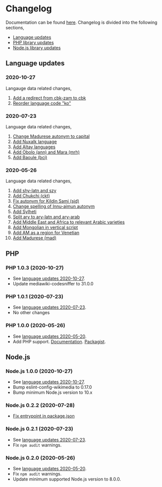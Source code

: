 # Changelog

Documentation can be found [here](https://language-data.readthedocs.io/en/latest/). Changelog is divided into the following sections,

- [Language updates](#language-updates)
- [PHP library updates](#php)
- [Node.js library updates](#nodejs)

## Language updates
### 2020-10-27
Langauge data related changes,
1. [Add a redirect from cbk-zam to cbk](https://github.com/wikimedia/language-data/pull/119)
2. [Reorder language code "ko"](https://github.com/wikimedia/language-data/pull/118)

### 2020-07-23
Language data related changes,
1. [Change Madurese autonym to capital](https://github.com/wikimedia/language-data/pull/106)
2. [Add Nuxalk language](https://github.com/wikimedia/language-data/pull/108)
3. [Add Altay languages](https://github.com/wikimedia/language-data/pull/107)
4. [Add Obolo (ann) and Mara (mrh)](https://github.com/wikimedia/language-data/pull/109)
5. [Add Baoule (bci)](https://github.com/wikimedia/language-data/pull/110)

### 2020-05-26
Language data related changes,
1. [Add shy-latn and szy](https://github.com/wikimedia/language-data/pull/76)
2. [Add Chukchi (ckt)](https://github.com/wikimedia/language-data/pull/78)
3. [Fix autonym for Kildin Sami (sjd)](https://github.com/wikimedia/language-data/pull/90)
4. [Change spelling of Innu-aimun autonym](https://github.com/wikimedia/language-data/pull/93)
5. [Add Sylheti ](https://github.com/wikimedia/language-data/pull/94)
6. [Split ary to ary-latn and ary-arab](https://github.com/wikimedia/language-data/pull/92)
7. [Add Middle East and Africa to relevant Arabic varieties](https://github.com/wikimedia/language-data/pull/92)
8. [Add Mongolian in vertical script ](https://github.com/wikimedia/language-data/pull/95)
9. [Add AM as a region for Venetian](https://github.com/wikimedia/language-data/pull/96)
10. [Add Madurese (mad)](https://github.com/wikimedia/language-data/pull/#104)

## PHP
### PHP 1.0.3 (2020-10-27)
- See [language updates 2020-10-27](#2020-10-27).
- Update mediawiki-codesniffer to 31.0.0

### PHP 1.0.1 (2020-07-23)
- See [language updates 2020-07-23](#2020-07-23).
- No other changes

### PHP 1.0.0 (2020-05-26)
- See [language updates 2020-05-20](#2020-05-20).
- Add PHP support. [Documentation](https://language-data.readthedocs.io/en/latest/api/languagedata/languageutil.html). [Packagist](https://packagist.org/packages/wikimedia/language-data).

## Node.js
### Node.js 1.0.0 (2020-10-27)
- See [language updates 2020-10-27](#2020-10-27).
- Bump eslint-config-wikimedia to 0.17.0
- Bump minimum Node.js version to 10.x

### Node.js 0.2.2 (2020-07-28)
- [Fix entrypoint in package.json](https://github.com/wikimedia/language-data/pull/116)

### Node.js 0.2.1 (2020-07-23)
- See [language updates 2020-07-23](#2020-07-23).
- Fix `npm audit` warnings.

### Node.js 0.2.0 (2020-05-26)
- See [language updates 2020-05-20](#2020-05-20).
- Fix `npm audit` warnings.
- Update minimum supported Node.js version to 8.0.0.
